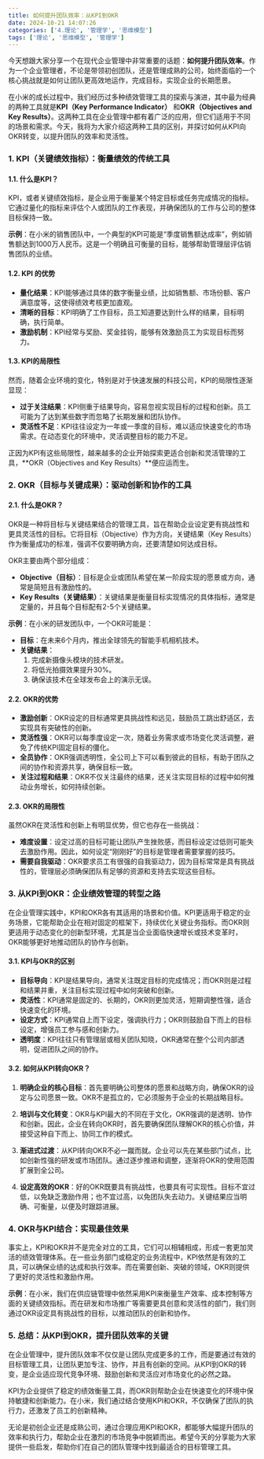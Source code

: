 ```yaml
---
title: 如何提升团队效率：从KPI到OKR
date: 2024-10-21 14:07:26
categories: ['4.理论', '管理学', '思维模型']
tags: ['理论', '思维模型', '管理学']
---
```


今天想跟大家分享一个在现代企业管理中非常重要的话题：**如何提升团队效率**。作为一个企业管理者，不论是带领初创团队，还是管理成熟的公司，始终面临的一个核心挑战就是如何让团队更高效地运作，完成目标，实现企业的长期愿景。

在小米的成长过程中，我们经历过多种绩效管理工具的探索与演进，其中最为经典的两种工具就是**KPI（Key Performance Indicator）** 和**OKR（Objectives and Key Results）**。这两种工具在企业管理中都有着广泛的应用，但它们适用于不同的场景和需求。今天，我将为大家介绍这两种工具的区别，并探讨如何从KPI向OKR转变，以提升团队的效率和灵活性。
  
  
### 1. **KPI（关键绩效指标）：衡量绩效的传统工具**

  
  
#### 1.1. **什么是KPI？**

KPI，或者关键绩效指标，是企业用于衡量某个特定目标或任务完成情况的指标。它通过量化的指标来评估个人或团队的工作表现，并确保团队的工作与公司的整体目标保持一致。

**示例**：在小米的销售团队中，一个典型的KPI可能是“季度销售额达成率”，例如销售额达到1000万人民币。这是一个明确且可衡量的目标，能够帮助管理层评估销售团队的业绩。
  
  
#### 1.2. **KPI 的优势**

- **量化结果**：KPI能够通过具体的数字衡量业绩，比如销售额、市场份额、客户满意度等，这使得绩效考核更加直观。
- **清晰的目标**：KPI明确了工作目标，员工知道要达到什么样的结果，目标明确，执行简单。
- **激励机制**：KPI经常与奖励、奖金挂钩，能够有效激励员工为实现目标而努力。
  
  
#### 1.3. **KPI的局限性**

然而，随着企业环境的变化，特别是对于快速发展的科技公司，KPI的局限性逐渐显现：
- **过于关注结果**：KPI侧重于结果导向，容易忽视实现目标的过程和创新。员工可能为了达到某些数字而忽略了长期发展和团队协作。
- **灵活性不足**：KPI往往设定为一年或一季度的目标，难以适应快速变化的市场需求。在动态变化的环境中，灵活调整目标的能力不足。

正因为KPI有这些局限性，越来越多的企业开始探索更适合创新和灵活管理的工具，**OKR（Objectives and Key Results）**便应运而生。
  
  
### 2. **OKR（目标与关键成果）：驱动创新和协作的工具**

  
  
#### 2.1. **什么是OKR？**

OKR是一种将目标与关键结果结合的管理工具，旨在帮助企业设定更有挑战性和更具灵活性的目标。它将目标（Objective）作为方向，关键结果（Key Results）作为衡量成功的标准，强调不仅要明确方向，还要清楚如何达成目标。

OKR主要由两个部分组成：
- **Objective（目标）**：目标是企业或团队希望在某一阶段实现的愿景或方向，通常是简短且有激励性的。
- **Key Results（关键结果）**：关键结果是衡量目标实现情况的具体指标，通常是定量的，并且每个目标配有2-5个关键结果。

**示例**：在小米的研发团队中，一个OKR可能是：
- **目标**：在未来6个月内，推出全球领先的智能手机相机技术。
- **关键结果**：
  1. 完成新摄像头模块的技术研发。
  2. 将低光拍摄效果提升30%。
  3. 确保该技术在全球发布会上的演示无误。
  
  
#### 2.2. **OKR的优势**

- **激励创新**：OKR设定的目标通常更具挑战性和远见，鼓励员工跳出舒适区，去实现具有突破性的创新。
- **灵活性强**：OKR可以每季度设定一次，随着业务需求或市场变化灵活调整，避免了传统KPI固定目标的僵化。
- **全员协作**：OKR强调透明性，全公司上下可以看到彼此的目标，有助于团队之间的协作和资源共享，确保目标一致。
- **关注过程和结果**：OKR不仅关注最终的结果，还关注实现目标的过程中如何推动业务增长，如何持续创新。
  
  
#### 2.3. **OKR的局限性**

虽然OKR在灵活性和创新上有明显优势，但它也存在一些挑战：
- **难度设置**：设定过高的目标可能让团队产生挫败感，而目标设定过低则可能失去激励作用。因此，如何设定“刚刚好”的目标是管理者需要掌握的技巧。
- **需要自我驱动**：OKR要求员工有很强的自我驱动力，因为目标常常是具有挑战性的，管理层必须确保团队有足够的资源和支持去实现这些目标。
  
  
### 3. **从KPI到OKR：企业绩效管理的转型之路**

在企业管理实践中，KPI和OKR各有其适用的场景和价值。KPI更适用于稳定的业务场景，它能帮助企业在相对固定的框架下，持续优化关键业务指标。而OKR则更适用于动态变化的创新型环境，尤其是当企业面临快速增长或技术变革时，OKR能够更好地推动团队的协作与创新。
  
  
#### 3.1. **KPI与OKR的区别**

- **目标导向**：KPI是结果导向，通常关注既定目标的完成情况；而OKR则是过程和结果并重，关注目标实现过程中如何突破和创新。
- **灵活性**：KPI通常是固定的、长期的，OKR则更加灵活，短期调整性强，适合快速变化的环境。
- **设定方式**：KPI通常自上而下设定，强调执行力；OKR则鼓励自下而上的目标设定，增强员工参与感和创新力。
- **透明度**：KPI往往只有管理层或相关团队知晓，OKR通常在整个公司内部透明，促进团队之间的协作。
  
  
#### 3.2. **如何从KPI转向OKR？**

1. **明确企业的核心目标**：首先要明确公司整体的愿景和战略方向，确保OKR的设定与公司愿景一致。OKR不是孤立的，它必须服务于企业的长期战略目标。
   
2. **培训与文化转变**：OKR与KPI最大的不同在于文化，OKR强调的是透明、协作和创新。因此，企业在转向OKR时，首先要确保团队理解OKR的核心价值，并接受这种自下而上、协同工作的模式。

3. **渐进式过渡**：从KPI转向OKR不必一蹴而就。企业可以先在某些部门试点，比如创新性强的研发或市场团队。通过逐步推进和调整，逐渐将OKR的使用范围扩展到全公司。

4. **设定高效的OKR**：好的OKR既要具有挑战性，也要具有可实现性。目标不宜过低，以免缺乏激励作用；也不宜过高，以免团队失去动力。关键结果应当明确、可衡量，以便及时跟踪进展。
  
  
### 4. **OKR与KPI结合：实现最佳效果**

事实上，KPI和OKR并不是完全对立的工具，它们可以相辅相成，形成一套更加灵活的绩效管理体系。在一些业务部门或稳定的业务流程中，KPI依然是有效的工具，可以确保业绩的达成和执行效率。而在需要创新、突破的领域，OKR则提供了更好的灵活性和激励作用。

**示例**：在小米，我们在供应链管理中依然采用KPI来衡量生产效率、成本控制等方面的关键绩效指标。而在研发和市场推广等需要更具创意和灵活性的部门，我们则通过OKR设定具有挑战性的目标，以推动团队的创新和协作。
  
  
### 5. **总结：从KPI到OKR，提升团队效率的关键**

在企业管理中，提升团队效率不仅仅是让团队完成更多的工作，而是要通过有效的目标管理工具，让团队更加专注、协作，并且有创新的空间。从KPI到OKR的转变，是企业适应现代竞争环境、鼓励创新和灵活应对市场变化的必然之路。

KPI为企业提供了稳定的绩效衡量工具，而OKR则帮助企业在快速变化的环境中保持敏捷和创新能力。在小米，我们通过结合使用KPI和OKR，不仅确保了团队的执行力，还激发了员工的创新精神。

无论是初创企业还是成熟公司，通过合理应用KPI和OKR，都能够大幅提升团队的效率和执行力，帮助企业在激烈的市场竞争中脱颖而出。希望今天的分享能为大家提供一些启发，帮助你们在自己的团队管理中找到最适合的目标管理工具。